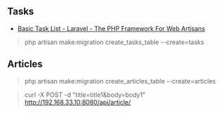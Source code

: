 ## Tasks

* [Basic Task List - Laravel - The PHP Framework For Web Artisans](https://laravel.com/docs/5.1/quickstart)

> php artisan make:migration create_tasks_table --create=tasks

## Articles

>  php artisan make:migration create_articles_table --create=articles

> curl -X POST -d "title=title1&body=body1" http://192.168.33.10:8080/api/article/

